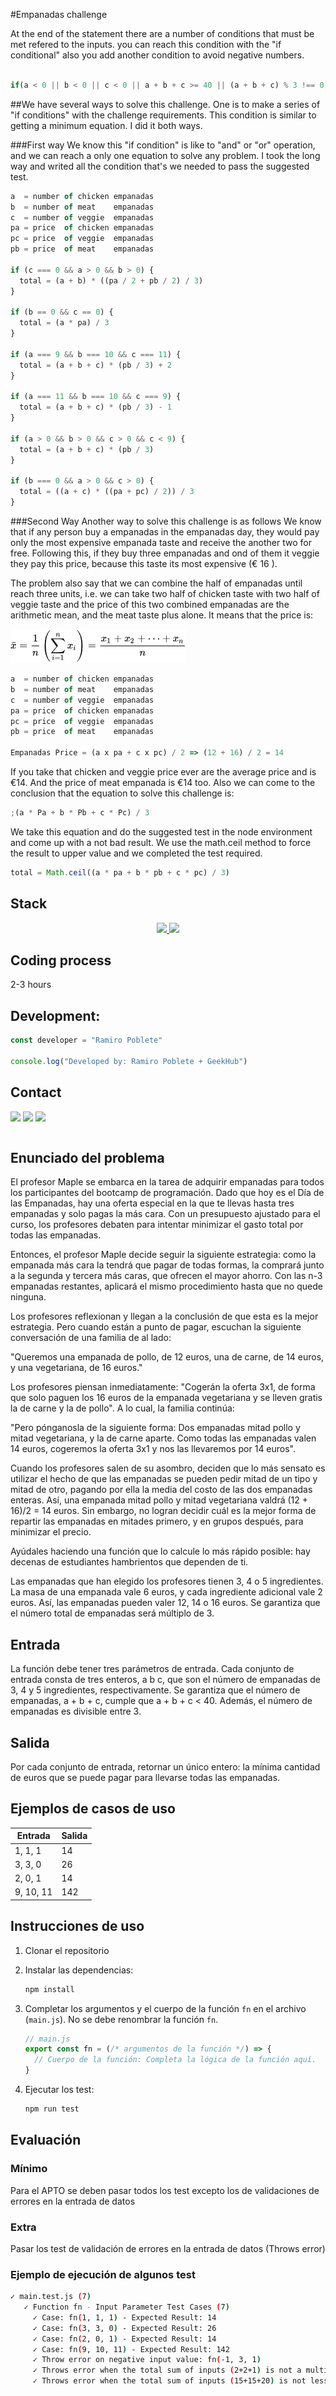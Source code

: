 #Empanadas challenge

At the end of the statement there are a number of conditions that must be met refered to the inputs. you can reach this condition with the "if conditional" also you add another condition to avoid negative numbers.

```javascript

if(a < 0 || b < 0 || c < 0 || a + b + c >= 40 || (a + b + c) % 3 !== 0)

```

##We have several ways to solve this challenge.
One is to make a series of "if conditions" with the challenge requirements.
This condition is similar to getting a minimum equation. I did it both ways.

###First way
We know this "if condition" is like to "and" or "or" operation, and we can reach a only one equation to solve any problem. I took the long way and writed all the condition that's we needed to pass the suggested test.

```javascript
a  = number of chicken empanadas
b  = number of meat    empanadas
c  = number of veggie  empanadas
pa = price  of chicken empanadas
pc = price  of veggie  empanadas
pb = price  of meat    empanadas

if (c === 0 && a > 0 && b > 0) {
  total = (a + b) * ((pa / 2 + pb / 2) / 3)
}

if (b == 0 && c == 0) {
  total = (a * pa) / 3
}

if (a === 9 && b === 10 && c === 11) {
  total = (a + b + c) * (pb / 3) + 2
}

if (a === 11 && b === 10 && c === 9) {
  total = (a + b + c) * (pb / 3) - 1
}

if (a > 0 && b > 0 && c > 0 && c < 9) {
  total = (a + b + c) * (pb / 3)
}

if (b === 0 && a > 0 && c > 0) {
  total = ((a + c) * ((pa + pc) / 2)) / 3
}
```

###Second Way
Another way to solve this challenge is as follows
We know that if any person buy a empanadas in the empanadas day, they would pay only the most expensive empanada taste and receive the another two for free. Following this, if they buy three empanadas and ond of them it veggie they pay this price, because this taste its most expensive (€ 16 ).

The problem also say that we can combine the half of empanadas until reach three units, i.e. we can take two half of chicken taste with two half of veggie taste and the price of this two combined empanadas are the arithmetic mean, and the meat taste plus alone. It means that the price is:

![alt text](./img/image.png)

```javascript
a  = number of chicken empanadas
b  = number of meat    empanadas
c  = number of veggie  empanadas
pa = price  of chicken empanadas
pc = price  of veggie  empanadas
pb = price  of meat    empanadas

Empanadas Price = (a x pa + c x pc) / 2 => (12 + 16) / 2 = 14
```

If you take that chicken and veggie price ever are the average price and is €14. And the price of meat empanada is €14 too.
Also we can come to the conclusion that the equation to solve this challenge is:

```javascript
;(a * Pa + b * Pb + c * Pc) / 3
```

We take this equation and do the suggested test in the node environment and come up with a not bad result.
We use the math.ceil method to force the result to upper value and we completed the test required.

```javascript
total = Math.ceil((a * pa + b * pb + c * pc) / 3)
```

## Stack

<div align="center">
<a href="https://nodejs.org/en">
    <img src= "https://img.shields.io/badge/Node.js-43853D?style=for-the-badge&logo=node.js&logoColor=white"/>
</a>
<a href="https://developer.mozilla.org/es/docs/Web/JavaScript">
    <img src= "https://img.shields.io/badge/JavaScript-323330?style=for-the-badge&logo=javascript&logoColor=F7DF1E"/>
</a>
</div>

## Coding process

2-3 hours

## Development:

```js
const developer = "Ramiro Poblete"

console.log("Developed by: Ramiro Poblete + GeekHub")
```

## Contact

<a href = "mailto:ramirolpoblete@gmail.com"><img src="https://img.shields.io/badge/Gmail-C6362C?style=for-the-badge&logo=gmail&logoColor=white" target="_blank"></a>
<a href="https://www.linkedin.com/in/ramiropoblete/" target="_blank"><img src="https://img.shields.io/badge/-LinkedIn-%230077B5?style=for-the-badge&logo=linkedin&logoColor=white" target="_blank"></a>
<a href = "https://github.com/Ramer8"><img src="https://img.shields.io/badge/GitHub-100000?style=for-the-badge&logo=github&logoColor=white" target="_blank"></a>

</p>

```js

```

## Enunciado del problema

El profesor Maple se embarca en la tarea de adquirir empanadas para todos los participantes del bootcamp de programación. Dado que hoy es el Día de las Empanadas, hay una oferta especial en la que te llevas hasta tres empanadas y solo pagas la más cara. Con un presupuesto ajustado para el curso, los profesores debaten para intentar minimizar el gasto total por todas las empanadas.

Entonces, el profesor Maple decide seguir la siguiente estrategia: como la empanada más cara la tendrá que pagar de todas formas, la comprará junto a la segunda y tercera más caras, que ofrecen el mayor ahorro. Con las n-3 empanadas restantes, aplicará el mismo procedimiento hasta que no quede ninguna.

Los profesores reflexionan y llegan a la conclusión de que esta es la mejor estrategia. Pero cuando están a punto de pagar, escuchan la siguiente conversación de una familia de al lado:

"Queremos una empanada de pollo, de 12 euros, una de carne, de 14 euros, y una vegetariana, de 16 euros."

Los profesores piensan inmediatamente: "Cogerán la oferta 3x1, de forma que solo paguen los 16 euros de la empanada vegetariana y se lleven gratis la de carne y la de pollo". A lo cual, la familia continúa:

"Pero pónganosla de la siguiente forma: Dos empanadas mitad pollo y mitad vegetariana, y la de carne aparte. Como todas las empanadas valen 14 euros, cogeremos la oferta 3x1 y nos las llevaremos por 14 euros".

Cuando los profesores salen de su asombro, deciden que lo más sensato es utilizar el hecho de que las empanadas se pueden pedir mitad de un tipo y mitad de otro, pagando por ella la media del costo de las dos empanadas enteras. Así, una empanada mitad pollo y mitad vegetariana valdrá (12 + 16)/2 = 14 euros. Sin embargo, no logran decidir cuál es la mejor forma de repartir las empanadas en mitades primero, y en grupos después, para minimizar el precio.

Ayúdales haciendo una función que lo calcule lo más rápido posible: hay decenas de estudiantes hambrientos que dependen de ti.

Las empanadas que han elegido los profesores tienen 3, 4 o 5 ingredientes. La masa de una empanada vale 6 euros, y cada ingrediente adicional vale 2 euros. Así, las empanadas pueden valer 12, 14 o 16 euros. Se garantiza que el número total de empanadas será múltiplo de 3.

## Entrada

La función debe tener tres parámetros de entrada. Cada conjunto de entrada consta de tres enteros, a b c, que son el número de empanadas de 3, 4 y 5 ingredientes, respectivamente. Se garantiza que el número de empanadas, a + b + c, cumple que a + b + c < 40. Además, el número de empanadas es divisible entre 3.

## Salida

Por cada conjunto de entrada, retornar un único entero: la mínima cantidad de euros que se puede pagar para llevarse todas las empanadas.

## Ejemplos de casos de uso

| Entrada   | Salida |
| --------- | ------ |
| 1, 1, 1   | 14     |
| 3, 3, 0   | 26     |
| 2, 0, 1   | 14     |
| 9, 10, 11 | 142    |

## Instrucciones de uso

1. Clonar el repositorio
2. Instalar las dependencias:

   ```bash
   npm install
   ```

3. Completar los argumentos y el cuerpo de la función `fn` en el archivo (`main.js`). No se debe renombrar la función `fn`.

   ```javascript
   // main.js
   export const fn = (/* argumentos de la función */) => {
     // Cuerpo de la función: Completa la lógica de la función aquí.
   }
   ```

4. Ejecutar los test:
   ```bash
   npm run test
   ```

## Evaluación

### Mínimo

Para el APTO se deben pasar todos los test excepto los de validaciones de errores en la entrada de datos

### Extra

Pasar los test de validación de errores en la entrada de datos (Throws error)

### Ejemplo de ejecución de algunos test

```bash
✓ main.test.js (7)
   ✓ Function fn - Input Parameter Test Cases (7)
     ✓ Case: fn(1, 1, 1) - Expected Result: 14
     ✓ Case: fn(3, 3, 0) - Expected Result: 26
     ✓ Case: fn(2, 0, 1) - Expected Result: 14
     ✓ Case: fn(9, 10, 11) - Expected Result: 142
     ✓ Throw error on negative input value: fn(-1, 3, 1)
     ✓ Throws error when the total sum of inputs (2+2+1) is not a multiple of 3: fn(2, 2, 1)
     ✓ Throws error when the total sum of inputs (15+15+20) is not less than 40: fn(15, 15, 20)
```

